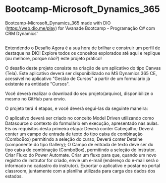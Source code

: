 # Bootcamp-Microsoft_Dynamics_365
Bootcamp-Microsoft_Dynamics_365 made with DIO (https://web.dio.me/play) for 'Avanade Bootcamp - Programação C# com CRM Dynamics'

##

Entendendo o Desafio
Agora é a sua hora de brilhar e construir um perfil de destaque na DIO! Explore todos os conceitos explorados até aqui e replique (ou melhore, porque não?) este projeto prático!
 
O desafio deste projeto consiste na criação de um aplicativo do tipo Canvas (Tela).
Este aplicativo deverá ser disponibilizado no MS Dynamics 365 CE, acessível no aplicativo "Gestão de Cursos"  a partir de um formulário já existente na entidade "Cursos". 
 
Você deverá realizar o download do seu projeto(arquivo), disponibilize o mesmo no GitHub para envio.
 
 
O projeto terá 4 etapas, e você deverá segui-las da seguinte maneira:
 
O aplicativo deverá ser criado no conceito Model Driven utilizando como Datasource o contexto do formulário em execução, apresentado nas aulas. Eis os requisitos desta primeira etapa:
Deverá conter Cabeçalho;
Deverá conter um campo de entrada de texto do tipo caixa de combinação (ComboBox) permitindo a seleção do curso;
Deverá conter Detalhe (componente do tipo Gallery);
O Campo de entrada de texto deve ser do tipo caixa de combinação (ComboBox), permitindo a seleção do instrutor.
Criar Fluxo do Power Automate.
Criar um fluxo para que, quando um novo registro de instrutor for criado, envie um e-mail (endereço do e-mail será o informado no cadastro do instrutor). 
Exportar o aplicativo e postar no portal classroom, juntamente com a planilha utilizada para carga dos dados dos estados.
